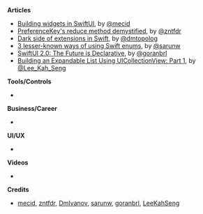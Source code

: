 
**Articles**

* [Building widgets in SwiftUI](https://swiftwithmajid.com/2020/09/09/building-widgets-in-swiftui/), by [@mecid](https://twitter.com/mecid)
* [PreferenceKey's reduce method demystified](https://fivestars.blog/swiftui/preferencekey-reduce.html), by [@zntfdr](https://twitter.com/zntfdr)
* [Dark side of extensions in Swift](https://dmtopolog.com/dark-side-of-extensions/), by [@dmtopolog](https://twitter.com/dmtopolog)
* [3 lesser-known ways of using Swift enums](https://sarunw.com/posts/lesser-known-ways-of-using-swift-enums/), by [@sarunw](https://twitter.com/sarunw)
* [SwiftUI 2.0: The Future is Declarative](https://infinum.com/the-capsized-eight/swiftUI-2), by [@goranbrl](https://twitter.com/goranbrlas)
* [Building an Expandable List Using UICollectionView: Part 1](https://swiftsenpai.com/development/collectionview-expandable-list-part1/), by [@Lee_Kah_Seng](https://twitter.com/Lee_Kah_Seng)

**Tools/Controls**

*

**Business/Career**

*

**UI/UX**

*

**Videos**

*

**Credits**

* [mecid](https://github.com/mecid), [zntfdr](https://github.com/zntfdr), [DmIvanov](https://github.com/DmIvanov), [sarunw](https://github.com/sarunw), [goranbrl](https://github.com/goranbrl), [LeeKahSeng](https://github.com/LeeKahSeng)
